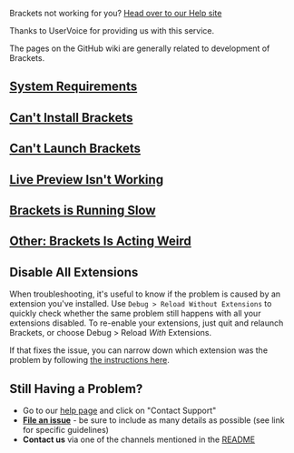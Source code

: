 Brackets not working for you? [Head over to our Help site](http://help.brackets.io)

Thanks to UserVoice for providing us with this service.

The pages on the GitHub wiki are generally related to development of Brackets.

## [System Requirements](http://help.brackets.io/knowledgebase/articles/335156-what-are-brackets-system-requirements)

## [Can't Install Brackets](http://help.brackets.io/knowledgebase/articles/335157-having-trouble-installing-brackets)

## [Can't Launch Brackets](http://help.brackets.io/knowledgebase/articles/335158-can-t-launch-brackets)

## <a name="livedev"> </a>[Live Preview Isn't Working](http://help.brackets.io/knowledgebase/articles/326314-having-trouble-with-live-preview)

## [Brackets is Running Slow](http://help.brackets.io/knowledgebase/articles/326876-is-brackets-running-slowly-for-you)

## [Other: Brackets Is Acting Weird](http://help.brackets.io/knowledgebase/articles/335164-brackets-running-oddly-but-not-covered-in-other-a)

## Disable All Extensions
When troubleshooting, it's useful to know if the problem is caused by an extension you've installed. Use `Debug > Reload Without Extensions` to quickly check whether the same problem still happens with all your extensions disabled. To re-enable your extensions, just quit and relaunch Brackets, or choose Debug > Reload _With_ Extensions.

If that fixes the issue, you can narrow down which extension was the problem by following [the instructions here](http://help.brackets.io/knowledgebase/articles/335164-brackets-running-oddly-but-not-covered-in-other-a).


## Still Having a Problem?

* Go to our [help page](http://help.brackets.io) and click on "Contact Support"
* **[File an issue](https://github.com/adobe/brackets/wiki/How-to-Report-an-Issue)** - be sure to include as many details as possible (see link for specific guidelines)
* **Contact us** via one of the channels mentioned in the [README](https://github.com/adobe/brackets/blob/master/README.md#i-want-to-keep-track-of-how-brackets-is-doing)